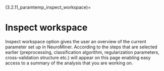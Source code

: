 (3.2.11_paramtemp_inspect_workspace)=
# Inspect workspace
Inspect workspace option gives the user an overview of the current parameter set up in NeuroMiner. According to the steps that are selected earlier (preprocessing, classification algorithm, regularization parameters, cross-validation structure etc.) will appear on this page enabling easy access to a summary of the analysis that you are working on.
